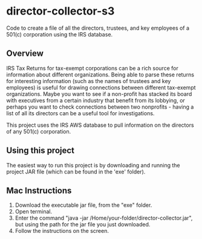 # director-collector-s3
Code to create a file of all the directors, trustees, and key employees of a 501(c) corporation using the IRS database.

## Overview

IRS Tax Returns for tax-exempt corporations can be a rich source for information about different organizations. Being able to parse these returns for interesting information (such as the names of trustees and key employees) is useful for drawing connections between different tax-exempt organizations. Maybe you want to see if a non-profit has stacked its board with executives from a certain industry that benefit from its lobbying, or perhaps you want to check connections between two nonprofits - having a list of all its directors can be a useful tool for investigations. 

This project uses the IRS AWS database to pull information on the directors of any 501(c) corporation.

## Using this project

The easiest way to run this project is by downloading and running the project JAR file (which can be found in the 'exe' folder). 

## Mac Instructions

1. Download the executable jar file, from the "exe" folder.
2. Open terminal.
3. Enter the command "java -jar /Home/your-folder/director-collector.jar", but using the path for the jar file you just downloaded.
4. Follow the instructions on the screen. 